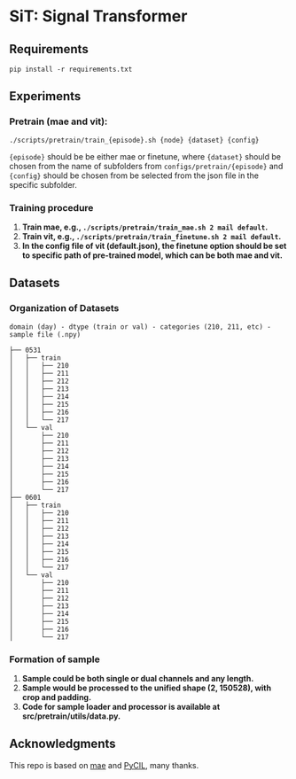 # SiT: Signal Transformer

## Requirements

```
pip install -r requirements.txt
```

## Experiments

### Pretrain (mae and vit):

```
./scripts/pretrain/train_{episode}.sh {node} {dataset} {config}
```

`{episode}` should be be either mae or finetune, 
where `{dataset}` should be chosen from the name of subfolders from `configs/pretrain/{episode}` 
and `{config}` should be chosen from be selected from the json file in the specific subfolder.

### Training procedure

1. **Train mae, e.g., `./scripts/pretrain/train_mae.sh 2 mail default`.**
2. **Train vit, e.g., `./scripts/pretrain/train_finetune.sh 2 mail default`.**
3. **In the config file of vit (default.json), the finetune option should be set to specific path of pre-trained model, which can be both mae and vit.**

## Datasets

### Organization of Datasets

`domain (day) - dtype (train or val) - categories (210, 211, etc) - sample file (.npy)`

```
├── 0531
│   ├── train
│   │   ├── 210
│   │   ├── 211
│   │   ├── 212
│   │   ├── 213
│   │   ├── 214
│   │   ├── 215
│   │   ├── 216
│   │   └── 217
│   └── val
│       ├── 210
│       ├── 211
│       ├── 212
│       ├── 213
│       ├── 214
│       ├── 215
│       ├── 216
│       └── 217
├── 0601
│   ├── train
│   │   ├── 210
│   │   ├── 211
│   │   ├── 212
│   │   ├── 213
│   │   ├── 214
│   │   ├── 215
│   │   ├── 216
│   │   └── 217
│   └── val
│       ├── 210
│       ├── 211
│       ├── 212
│       ├── 213
│       ├── 214
│       ├── 215
│       ├── 216
│       └── 217
```

### Formation of sample

1. **Sample could be both single or dual channels and any length.**
2. **Sample would be processed to the unified shape (2, 150528), with crop and padding.**
3. **Code for sample loader and processor is available at src/pretrain/utils/data.py.**

## Acknowledgments

This repo is based on [mae](https://github.com/facebookresearch/mae) and [PyCIL](https://github.com/G-U-N/PyCIL), many thanks.